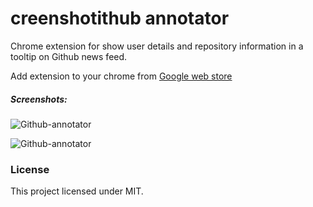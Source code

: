 creenshotithub annotator
=========

Chrome extension for show user details and repository information in a tooltip on Github news feed.

Add extension to your chrome from [Google web store](https://chrome.google.com/webstore/detail/github-annotator/epmbkocbfiejffcjahjhncadlipmdime)

##### Screenshots:

![Github-annotator](https://raw.github.com/mesuutt/github-annotator/master/screenshots/user-tooltip.png)


![Github-annotator](https://raw.github.com/mesuutt/github-annotator/master/screenshots/repo-tooltip.png)

### License

This project licensed under MIT.
